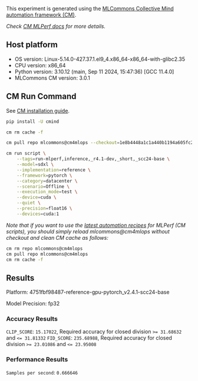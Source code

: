 This experiment is generated using the [MLCommons Collective Mind automation framework (CM)](https://github.com/mlcommons/cm4mlops).

*Check [CM MLPerf docs](https://docs.mlcommons.org/inference) for more details.*

## Host platform

* OS version: Linux-5.14.0-427.37.1.el9_4.x86_64-x86_64-with-glibc2.35
* CPU version: x86_64
* Python version: 3.10.12 (main, Sep 11 2024, 15:47:36) [GCC 11.4.0]
* MLCommons CM version: 3.0.1

## CM Run Command

See [CM installation guide](https://docs.mlcommons.org/inference/install/).

```bash
pip install -U cmind

cm rm cache -f

cm pull repo mlcommons@cm4mlops --checkout=1e8b4448a1c1a440b1194a605fc23a182371eae1

cm run script \
	--tags=run-mlperf,inference,_r4.1-dev,_short,_scc24-base \
	--model=sdxl \
	--implementation=reference \
	--framework=pytorch \
	--category=datacenter \
	--scenario=Offline \
	--execution_mode=test \
	--device=cuda \
	--quiet \
	--precision=float16 \
	--devices=cuda:1
```
*Note that if you want to use the [latest automation recipes](https://docs.mlcommons.org/inference) for MLPerf (CM scripts),
 you should simply reload mlcommons@cm4mlops without checkout and clean CM cache as follows:*

```bash
cm rm repo mlcommons@cm4mlops
cm pull repo mlcommons@cm4mlops
cm rm cache -f

```

## Results

Platform: 4751fbf98487-reference-gpu-pytorch_v2.4.1-scc24-base

Model Precision: fp32

### Accuracy Results 
`CLIP_SCORE`: `15.17022`, Required accuracy for closed division `>= 31.68632` and `<= 31.81332`
`FID_SCORE`: `235.68988`, Required accuracy for closed division `>= 23.01086` and `<= 23.95008`

### Performance Results 
`Samples per second`: `0.666646`
